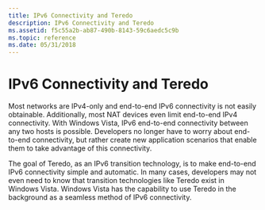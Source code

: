 ```yaml
---
title: IPv6 Connectivity and Teredo
description: IPv6 Connectivity and Teredo
ms.assetid: f5c55a2b-ab87-490b-8143-59c6aedc5c9b
ms.topic: reference
ms.date: 05/31/2018
---
```


# IPv6 Connectivity and Teredo

Most networks are IPv4-only and end-to-end IPv6 connectivity is not easily obtainable. Additionally, most NAT devices even limit end-to-end IPv4 connectivity. With Windows Vista, IPv6 end-to-end connectivity between any two hosts is possible. Developers no longer have to worry about end-to-end connectivity, but rather create new application scenarios that enable them to take advantage of this connectivity.

The goal of Teredo, as an IPv6 transition technology, is to make end-to-end IPv6 connectivity simple and automatic. In many cases, developers may not even need to know that transition technologies like Teredo exist in Windows Vista. Windows Vista has the capability to use Teredo in the background as a seamless method of IPv6 connectivity.

 

 





